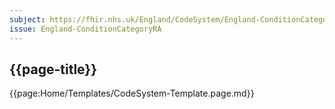 ```yaml
---
subject: https://fhir.nhs.uk/England/CodeSystem/England-ConditionCategoryRA
issue: England-ConditionCategoryRA
---
```

## {{page-title}}

{{page:Home/Templates/CodeSystem-Template.page.md}}